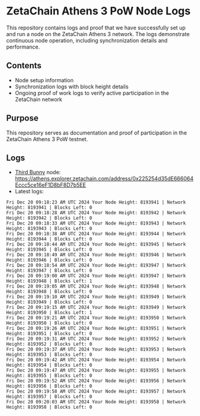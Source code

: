 # ZetaChain Athens 3 PoW Node Logs
This repository contains logs and proof that we have successfully set up and run a node on the ZetaChain Athens 3 network. The logs demonstrate continuous node operation, including synchronization details and performance.

## Contents
- Node setup information
- Synchronization logs with block height details
- Ongoing proof of work logs to verify active participation in the ZetaChain network

## Purpose
This repository serves as documentation and proof of participation in the ZetaChain Athens 3 PoW testnet.

## Logs

- [Third Bunny](https://thirdbunny.xyz/) node: https://athens.explorer.zetachain.com/address/0x225254d35dE666064Eccc5ce16eF1D8bF8D7b5EE
- Latest logs:
```
Fri Dec 20 09:18:23 AM UTC 2024 Your Node Height: 8193941 | Network Height: 8193941 | Blocks Left: 0
Fri Dec 20 09:18:28 AM UTC 2024 Your Node Height: 8193942 | Network Height: 8193942 | Blocks Left: 0
Fri Dec 20 09:18:33 AM UTC 2024 Your Node Height: 8193943 | Network Height: 8193943 | Blocks Left: 0
Fri Dec 20 09:18:38 AM UTC 2024 Your Node Height: 8193944 | Network Height: 8193944 | Blocks Left: 0
Fri Dec 20 09:18:44 AM UTC 2024 Your Node Height: 8193945 | Network Height: 8193945 | Blocks Left: 0
Fri Dec 20 09:18:49 AM UTC 2024 Your Node Height: 8193946 | Network Height: 8193946 | Blocks Left: 0
Fri Dec 20 09:18:54 AM UTC 2024 Your Node Height: 8193947 | Network Height: 8193947 | Blocks Left: 0
Fri Dec 20 09:19:00 AM UTC 2024 Your Node Height: 8193947 | Network Height: 8193948 | Blocks Left: 1
Fri Dec 20 09:19:05 AM UTC 2024 Your Node Height: 8193948 | Network Height: 8193948 | Blocks Left: 0
Fri Dec 20 09:19:10 AM UTC 2024 Your Node Height: 8193949 | Network Height: 8193949 | Blocks Left: 0
Fri Dec 20 09:19:15 AM UTC 2024 Your Node Height: 8193949 | Network Height: 8193950 | Blocks Left: 1
Fri Dec 20 09:19:21 AM UTC 2024 Your Node Height: 8193950 | Network Height: 8193950 | Blocks Left: 0
Fri Dec 20 09:19:26 AM UTC 2024 Your Node Height: 8193951 | Network Height: 8193951 | Blocks Left: 0
Fri Dec 20 09:19:31 AM UTC 2024 Your Node Height: 8193952 | Network Height: 8193952 | Blocks Left: 0
Fri Dec 20 09:19:37 AM UTC 2024 Your Node Height: 8193953 | Network Height: 8193953 | Blocks Left: 0
Fri Dec 20 09:19:42 AM UTC 2024 Your Node Height: 8193954 | Network Height: 8193954 | Blocks Left: 0
Fri Dec 20 09:19:47 AM UTC 2024 Your Node Height: 8193955 | Network Height: 8193955 | Blocks Left: 0
Fri Dec 20 09:19:52 AM UTC 2024 Your Node Height: 8193956 | Network Height: 8193956 | Blocks Left: 0
Fri Dec 20 09:19:58 AM UTC 2024 Your Node Height: 8193957 | Network Height: 8193957 | Blocks Left: 0
Fri Dec 20 09:20:03 AM UTC 2024 Your Node Height: 8193958 | Network Height: 8193958 | Blocks Left: 0
```
